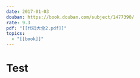 ```yaml
---
date: 2017-01-03
douban: https://book.douban.com/subject/1477390/
rate: 9.3
pdf: "[[代码大全2.pdf]]"
topics:
  - "[[book]]"
---
```


# Test



